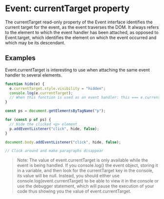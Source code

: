 # Event: currentTarget property

The currentTarget read-only property of the Event interface identifies the current target for the event, as the event traverses the DOM. It always refers to the element to which the event handler has been attached, as opposed to Event.target, which identifies the element on which the event occurred and which may be its descendant.

## Examples

Event.currentTarget is interesting to use when attaching the same event handler to several elements.

```js
function hide(e) {
  e.currentTarget.style.visibility = "hidden";
  console.log(e.currentTarget);
  // When this function is used as an event handler: this === e.currentTarget
}

const ps = document.getElementsByTagName("p");

for (const p of ps) {
  // Hide the clicked <p> element
  p.addEventListener("click", hide, false);
}

document.body.addEventListener("click", hide, false);

// Click around and make paragraphs disappear
```

>Note: The value of event.currentTarget is only available while the event is being handled. If you console.log() the event object, storing it in a variable, and then look for the currentTarget key in the console, its value will be null.
Instead, you should either use console.log(event.currentTarget) to be able to view it in the console or use the debugger statement, which will pause the execution of your code thus showing you the value of event.currentTarget.
